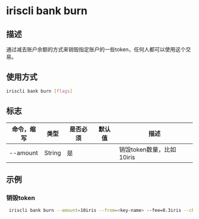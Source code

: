 # iriscli bank burn

## 描述

通过减去账户余额的方式来销毁指定账户的一些token，任何人都可以使用这个交易。

## 使用方式

```bash
iriscli bank burn [flags]
```

## 标志

| 命令，缩写        | 类型    | 是否必须  | 默认值                 | 描述                                                         |
| ---------------- | ------ | -------- | --------------------- | ------------------------------------------------------------ |
| --amount         | String | 是       |                       | 销毁token数量，比如10iris                                      |

## 示例

### 销毁token

```bash
 iriscli bank burn --amount=10iris --from=<key-name> --fee=0.3iris --chain-id=irishub
```
